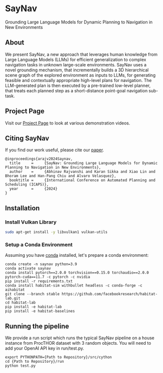 # SayNav
Grounding Large Language Models for Dynamic Planning to Navigation in New Environments

## About
We present SayNav, a new approach that leverages human knowledge from Large Language Models (LLMs) for efficient generalization to complex navigation tasks in unknown large-scale environments. SayNav uses a novel grounding mechanism, that incrementally builds a 3D hierarchical scene graph of the explored environment as inputs to LLMs, for generating feasible and contextually appropriate high-level plans for navigation. The LLM-generated plan is then executed by a pre-trained low-level planner, that treats each planned step as a short-distance point-goal navigation sub-task.

## Project Page
Visit our [Project Page](https://www.sri.com/ics/computer-vision/saynav-grounding-large-language-models-for-dynamic-planning-to-navigation-in-new-environments/) to look at various demonstration videos.

## Citing SayNav
If you find our work useful, please cite our [paper](https://arxiv.org/abs/2309.04077).
```
@inproceedings{arajv2024Saynav,
  title     =     {SayNav: Grounding Large Language Models for Dynamic Planning to Navigation in New Environments},
  author    =     {Abhinav Rajvanshi and Karan Sikka and Xiao Lin and Bhoram Lee and Han-Pang Chiu and Alvaro Velasquez},
  booktitle =     {International Conference on Automated Planning and Scheduling (ICAPS)},
  year      =     {2024}
}
```

## Installation
### Install Vulkan Library
```sh
sudo apt-get install -y libvulkan1 vulkan-utils
```
### Setup a Conda Environment
Assuming you have [conda](https://docs.conda.io/projects/conda/en/latest/user-guide/install/) installed, let's prepare a conda environment:
```
conda create -n saynav python=3.9
conda activate saynav
conda install pytorch==2.0.0 torchvision==0.15.0 torchaudio==2.0.0 pytorch-cuda==11.7 -c pytorch -c nvidia
pip install -r requirements.txt
conda install habitat-sim withbullet headless -c conda-forge -c aihabitat
git clone --branch stable https://github.com/facebookresearch/habitat-lab.git
cd habitat-lab
pip install -e habitat-lab
pip install -e habitat-baselines
```

## Running the pipeline
We provide a run script which runs the typical SayNav pipeline on a house instance from ProcTHOR dataset with 3 random objects.
You will need to add your OpenAI API key in run/test.py.
```
export PYTHONPATH={Path to Repository}/src/cython
cd {Path to Repository}/run
python test.py
```
